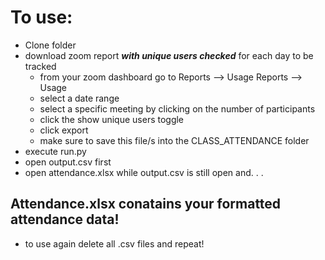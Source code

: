 # To use:

- Clone folder
- download zoom report ***with unique users checked*** for each day to be tracked
    - from your zoom dashboard go to Reports --> Usage Reports --> Usage
    - select a date range
    - select a specific meeting by clicking on the number of participants
    - click the show unique users toggle
    - click export
    - make sure to save this file/s into the CLASS_ATTENDANCE folder
- execute run.py
- open output.csv first
- open attendance.xlsx while output.csv is still open and. . . 


## Attendance.xlsx conatains your formatted attendance data!

- to use again delete all .csv files and repeat!